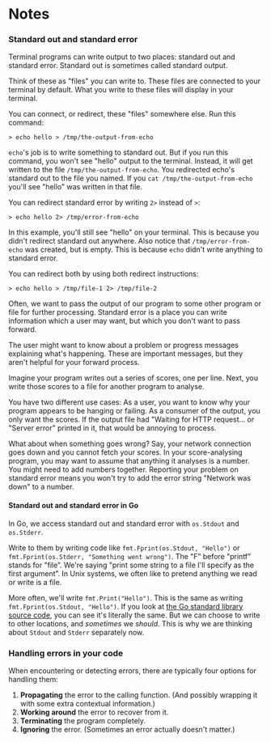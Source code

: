 # Notes

### Standard out and standard error

Terminal programs can write output to two places: standard out and standard error. Standard out is sometimes called standard output.

Think of these as "files" you can write to. These files are connected to your terminal by default. What you write to these files will display in your terminal.

You can connect, or redirect, these "files" somewhere else. Run this command:

```console
> echo hello > /tmp/the-output-from-echo
```

`echo`'s job is to write something to standard out. But if you run this command, you won't see "hello" output to the terminal. Instead, it will get written to the file `/tmp/the-output-from-echo`. You redirected echo's standard out to the file you named. If you `cat /tmp/the-output-from-echo` you'll see "hello" was written in that file.

You can redirect standard error by writing `2>` instead of `>`:

```console
> echo hello 2> /tmp/error-from-echo
```

In this example, you'll still see "hello" on your terminal. This is because you didn't redirect standard out anywhere. Also notice that `/tmp/error-from-echo` was created, but is empty. This is because `echo` didn't write anything to standard error.

You can redirect both by using both redirect instructions:

```console
> echo hello > /tmp/file-1 2> /tmp/file-2
```

Often, we want to pass the output of our program to some other program or file for further processing. Standard error is a place you can write information which a user may want, but which you don't want to pass forward.

The user might want to know about a problem or progress messages explaining what's happening. These are important messages, but they aren't helpful for your forward process.

Imagine your program writes out a series of scores, one per line. Next, you write those scores to a file for another program to analyse.

You have two different use cases: As a user, you want to know why your program appears to be hanging or failing. As a consumer of the output, you only want the scores. If the output file had "Waiting for HTTP request… or "Server error" printed in it, that would be annoying to process.

What about when something goes wrong? Say, your network connection goes down and you cannot fetch your scores. In your score-analysing program, you may want to assume that anything it analyses is a number. You might need to add numbers together. Reporting your problem on standard error means you won't try to add the error string "Network was down" to a number.

#### Standard out and standard error in Go

In Go, we access standard out and standard error with `os.Stdout` and `os.Stderr`.

Write to them by writing code like `fmt.Fprint(os.Stdout, "Hello")` or `fmt.Fprint(os.Stderr, "Something went wrong")`. The "F” before "printf” stands for "file”. We're saying "print some string to a file I'll specify as the first argument”. In Unix systems, we often like to pretend anything we read or write is a file.

More often, we'll write `fmt.Print("Hello")`. This is the same as writing `fmt.Fprint(os.Stdout, "Hello")`. If you look at [the Go standard library source code](https://cs.opensource.google/go/go/+/refs/tags/go1.19.5:src/fmt/print.go;l=251-253), you can see it's literally the same. But we can choose to write to other locations, and _sometimes_ we _should_. This is why we are thinking about `Stdout` and `Stderr` separately now.


### Handling errors in your code

When encountering or detecting errors, there are typically four options for handling them:

1. **Propagating** the error to the calling function. (And possibly wrapping it with some extra contextual information.)
1. **Working around** the error to recover from it.
1. **Terminating** the program completely.
1. **Ignoring** the error. (Sometimes an error actually doesn't matter.)
